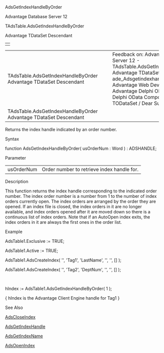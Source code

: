 AdsGetIndexHandleByOrder




Advantage Database Server 12  

TAdsTable.AdsGetIndexHandleByOrder

Advantage TDataSet Descendant

|  |
| --- |
|  |

|  |  |  |  |  |
| --- | --- | --- | --- | --- |
| TAdsTable.AdsGetIndexHandleByOrder  Advantage TDataSet Descendant |  |  | Feedback on: Advantage Database Server 12 - TAdsTable.AdsGetIndexHandleByOrder Advantage TDataSet Descendant ade\_Adsgetindexhandlebyorder Advantage Web Development > Advantage Delphi OData Client > Delphi OData Components > TODataSet / Dear Support Staff, |  |
| TAdsTable.AdsGetIndexHandleByOrder  Advantage TDataSet Descendant |  |  |  |  |

Returns the index handle indicated by an order number.

Syntax

function AdsGetIndexHandleByOrder( usOrderNum : Word ) : ADSHANDLE;

Parameter

|  |  |
| --- | --- |
| usOrderNum | Order number to retrieve index handle for. |

Description

This function returns the index handle corresponding to the indicated order number. The index order number is a number from 1 to the number of index orders currently open. The index orders are arranged by the order they are opened. If an index file is closed, the index orders in it are no longer available, and index orders opened after it are moved down so there is a continuous list of index orders. Note that if an AutoOpen index exits, the index orders in it are always the first ones in the order list.

Example

AdsTable1.Exclusive := TRUE;

AdsTable1.Active := TRUE;

AdsTable1.AdsCreateIndex( '', 'Tag1', 'LastName', '', '', [] );

AdsTable1.AdsCreateIndex( '', 'Tag2', 'DeptNum', '', '', [] );

 

hIndex := AdsTable1.AdsGetIndexHandleByOrder( 1 );

{ hIndex is the Advantage Client Engine handle for Tag1 }

See Also

[AdsCloseIndex](ade_adscloseindex.htm)

[AdsGetIndexHandle](ade_adsgetindexhandle.htm)

[AdsGetIndexName](ade_adsgetindexname.htm)

[AdsOpenIndex](ade_adsopenindex.htm)